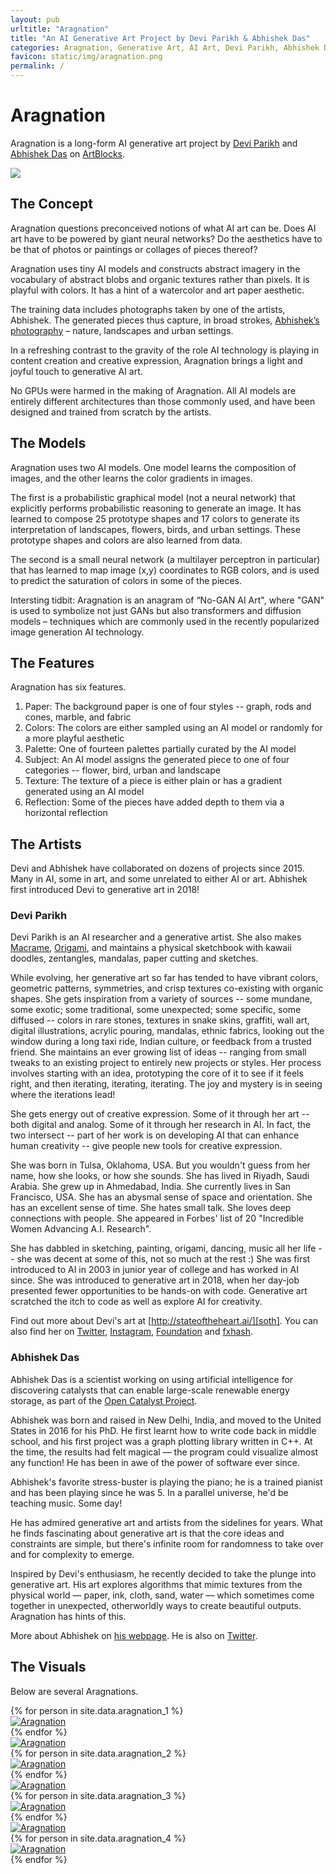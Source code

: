 ```yaml
---
layout: pub
urltitle: "Aragnation"
title: "An AI Generative Art Project by Devi Parikh & Abhishek Das"
categories: Aragnation, Generative Art, AI Art, Devi Parikh, Abhishek Das
favicon: static/img/aragnation.png
permalink: /
---
```


# Aragnation

Aragnation is a long-form AI generative art project by [Devi Parikh][devi] and [Abhishek Das][das] on [ArtBlocks][artblocks].  

<img class="inline-pic" src="static/img/aragnation_collage.png">

## The Concept

Aragnation questions preconceived notions of what AI art can be. Does AI art have to be powered by giant neural networks? Do the aesthetics have to be that of photos or paintings or collages of pieces thereof?

Aragnation uses tiny AI models and constructs abstract imagery in the vocabulary of abstract blobs and organic textures rather than pixels. It is playful with colors. It has a hint of a watercolor and art paper aesthetic. 

The training data includes photographs taken by one of the artists, Abhishek.  The generated pieces thus capture, in broad strokes, [Abhishek’s photography][das-photos] – nature, landscapes and urban settings.

In a refreshing contrast to the gravity of the role AI technology is playing in content creation and creative expression, Aragnation brings a light and joyful touch to generative AI art. 

No GPUs were harmed in the making of Aragnation. All AI models are entirely different architectures than those commonly used, and have been designed and trained from scratch by the artists.

## The Models

Aragnation uses two AI models. One model learns the composition of images, and the other learns the color gradients in images.

The first is a probabilistic graphical model (not a neural network) that explicitly performs probabilistic reasoning to generate an image. It has learned to compose 25 prototype shapes and 17 colors to generate its interpretation of landscapes, flowers, birds, and urban settings. These prototype shapes and colors are also learned from data.

The second is a small neural network (a multilayer perceptron in particular) that has learned to map image (x,y) coordinates to RGB colors, and is used to predict the saturation of colors in some of the pieces. 

Intersting tidbit: Aragnation is an anagram of “No-GAN AI Art", where "GAN" is used to symbolize not just GANs but also transformers and diffusion models – techniques which are commonly used in the recently popularized image generation AI technology.

## The Features

Aragnation has six features.

1. Paper: The background paper is one of four styles -- graph, rods and cones, marble, and fabric
2. Colors: The colors are either sampled using an AI model or randomly for a more playful aesthetic
3. Palette: One of fourteen palettes partially curated by the AI model
4. Subject: An AI model assigns the generated piece to one of four categories -- flower, bird, urban and landscape
5. Texture: The texture of a piece is either plain or has a gradient generated using an AI model
6. Reflection: Some of the pieces have added depth to them via a horizontal reflection 

## The Artists

Devi and Abhishek have collaborated on dozens of projects since 2015. Many in AI, some in art, and some unrelated to either AI or art. Abhishek first introduced Devi to generative art in 2018!

### Devi Parikh

Devi Parikh is an AI researcher and a generative artist. She also makes [Macrame][macrame], [Origami][origami], and maintains a physical sketchbook with kawaii doodles, zentangles, mandalas, paper cutting and sketches. 

While evolving, her generative art so far has tended to have vibrant colors, geometric patterns, symmetries, and crisp textures co-existing with organic shapes. She gets inspiration from a variety of sources -- some mundane, some exotic; some traditional, some unexpected; some specific, some diffused -- colors in rare stones, textures in snake skins, graffiti, wall art, digital illustrations, acrylic pouring, mandalas, ethnic fabrics, looking out the window during a long taxi ride, Indian culture, or feedback from a trusted friend. She maintains an ever growing list of ideas -- ranging from small tweaks to an existing project to entirely new projects or styles. Her process involves starting with an idea, prototyping the core of it to see if it feels right, and then iterating, iterating, iterating. The joy and mystery is in seeing where the iterations lead!

She gets energy out of creative expression. Some of it through her art -- both digital and analog. Some of it through her research in AI. In fact, the two intersect -- part of her work is on developing AI that can enhance human creativity -- give people new tools for creative expression.

She was born in Tulsa, Oklahoma, USA. But you wouldn't guess from her name, how she looks, or how she sounds. She has lived in Riyadh, Saudi Arabia. She grew up in Ahmedabad, India. She currently lives in San Francisco, USA. She has an abysmal sense of space and orientation. She has an excellent sense of time. She hates small talk. She loves deep connections with people. She appeared in Forbes' list of 20 "Incredible Women Advancing A.I. Research". 

She has dabbled in sketching, painting, origami, dancing, music all her life -- she was decent at some of this, not so much at the rest :) She was first introduced to AI in 2003 in junior year of college and has worked in AI since. She was introduced to generative art in 2018, when her day-job presented fewer opportunities to be hands-on with code. Generative art scratched the itch to code as well as explore AI for creativity.

Find out more about Devi's art at [http://stateoftheheart.ai/][soth]. You can also find her on [Twitter][tw], [Instagram][insta], [Foundation][fnd] and [fxhash][fxhash]. 

### Abhishek Das

Abhishek Das is a scientist working on using artificial intelligence for discovering catalysts that can enable large-scale renewable energy storage, as part of the [Open Catalyst Project](https://opencatalystproject.org/).

Abhishek was born and raised in New Delhi, India, and moved to the United States in 2016 for his PhD. He first learnt how to write code back in middle school, and his first project was a graph plotting library written in C++. At the time, the results had felt magical — the program could visualize almost any function! He has been in awe of the power of software ever since.

Abhishek's favorite stress-buster is playing the piano; he is a trained pianist and has been playing since he was 5. In a parallel universe, he'd be teaching music. Some day!

He has admired generative art and artists from the sidelines for years. What he finds fascinating about generative art is that the core ideas and constraints are simple, but there's infinite room for randomness to take over and for complexity to emerge.

Inspired by Devi's enthusiasm, he recently decided to take the plunge into generative art. His art explores algorithms that mimic textures from the physical world — paper, ink, cloth, sand, water — which sometimes come together in unexpected, otherworldly ways to create beautiful outputs. Aragnation has hints of this.

More about Abhishek on [his webpage](https://abhishekdas.com). He is also on [Twitter](https://twitter.com/abhshkdz).

## The Visuals

Below are several Aragnations.

<div class = 'art'>
  {% for person in site.data.aragnation_1 %}
  <div class = 'aragnationpiece'>
    <a href = '{{ person.link }}'><img src = '{{person.link}}' alt = 'Aragnation'></a>
  </div>
  {% endfor %}
</div>

<div class = 'fullartpiece'>
<a href = './static/img/aragnation_11.jpg'><img src = './static/img/aragnation_11.jpg' alt = 'Aragnation'></a>
</div>

<div class = 'art'>
  {% for person in site.data.aragnation_2 %}
  <div class = 'aragnationpiece'>
    <a href = '{{ person.link }}'><img src = '{{person.link}}' alt = 'Aragnation'></a>
  </div>
  {% endfor %}
</div>

<div class = 'fullartpiece'>
<a href = './static/img/aragnation_22.jpg'><img src = './static/img/aragnation_22.jpg' alt = 'Aragnation'></a>
</div>

<div class = 'art'>
  {% for person in site.data.aragnation_3 %}
  <div class = 'aragnationpiece'>
    <a href = '{{ person.link }}'><img src = '{{person.link}}' alt = 'Aragnation'></a>
  </div>
  {% endfor %}
</div>

<div class = 'fullartpiece'>
<a href = './static/img/aragnation_33.jpg'><img src = './static/img/aragnation_33.jpg' alt = 'Aragnation'></a>
</div>

<div class = 'art'>
  {% for person in site.data.aragnation_4 %}
  <div class = 'aragnationpiece'>
    <a href = '{{ person.link }}'><img src = '{{person.link}}' alt = 'Aragnation'></a>
  </div>
  {% endfor %}
</div>


[artblocks]: https://www.artblocks.io/
[das]: https://abhishekdas.com/art/
[devi]: http://stateoftheheart.ai/
[das-photos]: https://www.instagram.com/abhshkdz/
[aragnation]: https://deviparikh.github.io/aragnation/
[sketchbook]: https://deviparikh.com/sketchbook.html
[macrame]: https://deviparikh.com/yarn.html
[origami]: https://deviparikh.com/origami.html
[soth]: http://stateoftheheart.ai/ 
[devi]: https://deviparikh.com/
[tw]: https://twitter.com/deviparikh
[insta]: https://www.instagram.com/deviparikh/
[fnd]: https://foundation.app/@deviparikh
[fxhash]:  https://www.fxhash.xyz/u/Devi%20Parikh
